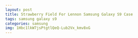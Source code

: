 ```yaml
---
layout: post
title: Strawberry Field For Lennon Samsung Galaxy S9 Case
tags: samsung galaxy s9
categories: samsung
img: 1Hbc1lkW7jsPtgtlQeQ-Lub2Vx_kmv8xG
---
```

